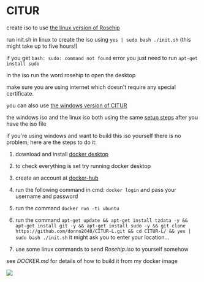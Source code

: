 # CITUR
create iso to use [the linux version of Rosehip](https://github.com/donno2048/Rosehip-L)

run init.sh in linux to create the iso using `yes | sudo bash ./init.sh` (this might take up to five hours!)

if you get `bash: sudo: command not found` error you just need to run `apt-get install sudo`

in the iso run the word rosehip to open the desktop

make sure you are using internet which doesn't require any special certificate.

you can also use [the windows version of CITUR](https://github.com/donno2048/CITUR)

the windows iso and the linux iso both using the same [setup steps](https://gist.github.com/donno2048/2fb40cc45e742a03feddb957896bfdb6) after you have the iso file

if you're using windows and want to build this iso yourself there is no problem, here are the steps to do it:

1. download and install [docker desktop](https://download.docker.com/win/stable/Docker%20Desktop%20Installer.exe)

2. to check everything is set try running docker desktop

3. create an account at [docker-hub](https://hub.docker.com/signup)

4. run the following command in cmd: `docker login` and pass your username and password

5. run the command `docker run -ti ubuntu`

6. run the command `apt-get update && apt-get install tzdata -y && apt-get install git -y && apt-get install sudo -y && git clone https://github.com/donno2048/CITUR-L.git && cd CITUR-L/ && yes | sudo bash ./init.sh` it might ask you to enter your location...

7. use some linux commands to send _Rosehip.iso_ to yourself somehow

see _DOCKER.md_ for details of how to build it from my docker image

<img src="https://komarev.com/ghpvc/?username=antonkomarev">
